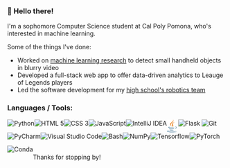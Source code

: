 ### 👋 Hello there! 

I'm a sophomore Computer Science student at Cal Poly Pomona, who's interested in machine learning. 

Some of the things I've done:
 - Worked on [machine learning research](https://github.com/spider-sense/DeepBlur) to detect small handheld objects in blurry video
 - Developed a full-stack web app to offer data-driven analytics to Leauge of Legends players
 - Led the software development for my [high school's robotics team](https://github.com/whsrobotics)

### Languages / Tools:

<img align="left" alt="Python" height="30px" src="https://github.com/gilbarbara/logos/blob/f4c8e8b933aa80ce83b6d6d387e016bf4cb4e376/logos/python.svg" />
<img align="top" alt="Java" height="30px" src="https://github.com/gilbarbara/logos/blob/f4c8e8b933aa80ce83b6d6d387e016bf4cb4e376/logos/java.svg" />

<img align="left" alt="HTML 5" height="30px" src="https://github.com/gilbarbara/logos/blob/f4c8e8b933aa80ce83b6d6d387e016bf4cb4e376/logos/html-5.svg" />
<img align="left" alt="CSS 3" height="30px" src="https://github.com/gilbarbara/logos/blob/f4c8e8b933aa80ce83b6d6d387e016bf4cb4e376/logos/css-3.svg" />
<img align="left" alt="JavaScript" height="30px" src="https://github.com/gilbarbara/logos/blob/f4c8e8b933aa80ce83b6d6d387e016bf4cb4e376/logos/javascript.svg" />
<img align="top" alt="Flask" height="30px" src="https://github.com/gilbarbara/logos/blob/f4c8e8b933aa80ce83b6d6d387e016bf4cb4e376/logos/flask.svg" />

<img align="left" alt="IntelliJ IDEA" height="30px" src="https://github.com/gilbarbara/logos/blob/f4c8e8b933aa80ce83b6d6d387e016bf4cb4e376/logos/intellij-idea.svg" />
<img align="left" alt="PyCharm" height="30px" src="https://github.com/gilbarbara/logos/blob/f4c8e8b933aa80ce83b6d6d387e016bf4cb4e376/logos/pycharm.svg" />
<img align="left" alt="Visual Studio Code" height="30px" src="https://github.com/gilbarbara/logos/blob/f4c8e8b933aa80ce83b6d6d387e016bf4cb4e376/logos/visual-studio-code.svg" />
<img align="left" alt="Bash" height="30px" src="https://github.com/gilbarbara/logos/blob/f4c8e8b933aa80ce83b6d6d387e016bf4cb4e376/logos/bash.svg" />
<img align="top" alt="Git" height="30px" src="https://github.com/gilbarbara/logos/blob/f4c8e8b933aa80ce83b6d6d387e016bf4cb4e376/logos/git.svg" />

<img align="left" alt="NumPy" height="30px" src="https://github.com/gilbarbara/logos/blob/f4c8e8b933aa80ce83b6d6d387e016bf4cb4e376/logos/numpy.svg" />
<img align="left" alt="Tensorflow" height="30px" src="https://github.com/gilbarbara/logos/blob/f4c8e8b933aa80ce83b6d6d387e016bf4cb4e376/logos/tensorflow.svg" />
<img align="left" alt="PyTorch" height="30px" src="https://github.com/gilbarbara/logos/blob/f4c8e8b933aa80ce83b6d6d387e016bf4cb4e376/logos/pytorch.svg" />  
<img align="left" alt="Conda" height="30px" src="https://docs.conda.io/en/latest/_images/conda_logo.svg" />


<br />
<br />
<br />


Thanks for stopping by!
